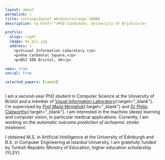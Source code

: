 ```yaml
---
layout: about
permalink: /
title: <strong>Zeynel Abidin</strong> SAMAK
description: <a href="">PhD Candidate, University of Bristol</a>

profile:
  align: right
  image: my_pic.jpg
  address: >
    <p>Visual Information Laboratory </p>
    <p>One Cathedral Square,</p>
    <p>BS1 5DD Bristol, UK</p>

news: true
social: true

selected_papers: [samak]
---
```


I am a second-year PhD student in Computer Science at the University of Bristol and a member of [Visual Information Laboratory](https://vilab.blogs.bristol.ac.uk/){:target="\_blank"}. I'm supervised by [Prof Majid Mirmehdi](http://people.cs.bris.ac.uk/~majid//){:target="\_blank"} and [Dr Philip Clatworthy](http://www.bris.ac.uk/clinical-sciences/people/231094/overview.html){:target="\_blank"}. I am interested in the machine (deep) learning and computer vision, in particular medical applications. Currently, I am working on the *automatic outcome prediction of ischaemic stroke treatment*.

I obtained M.S. in Artificial Intelligence at the University of Edinburgh and B.S. in Computer Engineering at Istanbul University. 
I am gratefully funded by Turkish Republic Ministry of Education, higher education scholarship (YLSY).

<!--- zeynel<span style="color: grey;"> dot </span>samak <span style="color: grey;">at</span> bristol <span style="color: grey;">dot</span> ac <span style="color: grey;">dot</span> uk
--->
